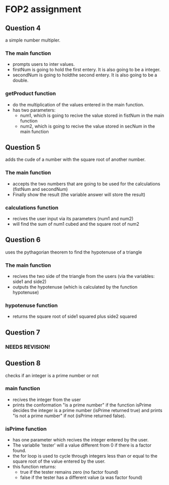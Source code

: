 # FOP2 assignment
## Question 4
a simple number multipler.
### The main function
- prompts users to inter values.
- firstNum is going to hold the first entery. It is also going to be a integer.
- secondNum is going to holdthe second entery. It is also going to be a double.
### getProduct function
- do the multiplication of the values entered in the main function.
- has two parameters:
  - num1, which is going to recive the value stored in fistNum in the main function
  - num2, which is going to recive the value stored in secNum in the main function
## Question 5
adds the cude of a number with the square root of another number.
### The main function
- accepts the two numbers that are going to be used for the calculations (fistNum and secondNum)
- Finally show the result (the variable answer will store the result)
### calculations function
- recives the user input via its parameters (num1 and num2)
- will find the sum of num1 cubed and the square root of num2
## Question 6
uses the pythagorian theorem to find the hypotenuse of a triangle
### The main function
- recives the two side of the triangle from the users (via the variables: side1 and side2)
- outputs the hypotenuse (which is calculated by the function hypotenuse)
### hypotenuse function
- returns the square root of side1 squared plus side2 squared
## Question 7
### NEEDS REVISION!
## Question 8
checks if an integer is a prime number or not
### main function
- recives the integer from the user 
- prints the conformation "is a prime number" if the function isPrime decides the integer is a prime number (isPrime returned true) and prints "is not a prime number" if not (isPrime returned false). 
### isPrime function
- has one parameter which recives the integer entered by the user.
- The variablle 'tester' will a value different from 0 if there is a factor found.
- the for loop is used to cycle through integers less than or equal to the square root of the value entered by the user.
- this function returns:
  - true if the tester remains zero (no factor found)
  - false if the tester has a different value (a was factor found)

